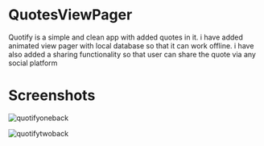 # QuotesViewPager
 Quotify is a simple and clean app with added quotes in it. i have added animated view pager with local 
 database so that it can work offline. i have also added a sharing functionality so that user can share the quote via any social platform

# Screenshots

![quotifyoneback](https://user-images.githubusercontent.com/59367049/71593634-e2c78900-2b5a-11ea-9c4a-82e2255b1964.png)


![quotifytwoback](https://user-images.githubusercontent.com/59367049/71593633-e2c78900-2b5a-11ea-877a-35d121f61837.png)



